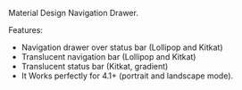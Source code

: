 Material Design Navigation Drawer. 

Features:

  - Navigation drawer over status bar (Lollipop and Kitkat)
  - Translucent navigation bar (Lollipop and Kitkat)
  - Translucent status bar (Kitkat, gradient)
  - It Works perfectly for 4.1+ (portrait and landscape mode).
